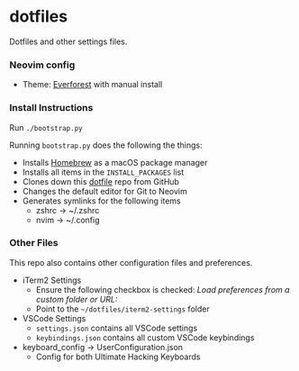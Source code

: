 # dotfiles

Dotfiles and other settings files.

### Neovim config

* Theme: [Everforest](https://github.com/sainnhe/everforest/tree/master) with manual install

### Install Instructions

Run `./bootstrap.py`

Running `bootstrap.py` does the following the things:
* Installs [Homebrew](https://brew.sh) as a macOS package manager
* Installs all items in the `INSTALL_PACKAGES` list
* Clones down this [dotfile](https://github.com/miotke/dotfiles) repo from GitHub
* Changes the default editor for Git to Neovim
* Generates symlinks for the following items
	* zshrc -> ~/.zshrc
	* nvim -> ~/.config


### Other Files

This repo also contains other configuration files and preferences.

* iTerm2 Settings
	* Ensure the following checkbox is checked: _Load preferences from a custom folder or URL:_
	* Point to the `~/dotfiles/iterm2-settings` folder
* VSCode Settings
	* `settings.json` contains all VSCode settings
	* `keybindings.json` contains all custom VSCode keybindings
* keyboard_config -> UserConfiguration.json
	* Config for both Ultimate Hacking Keyboards
